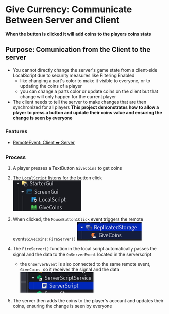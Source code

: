 # Give Currency: Communicate Between Server and Client
**When the button is clicked it will add coins to the players coins stats**
## Purpose: Comunication from the Client to the server
- You cannot directly change the server's game state from a client-side LocalScript due to security measures like Filtering Enabled
    - like changing a part's color to make it visible to everyone, or to updating the coins of a player
    - you can change a parts color or update coins on the client but that change will only happen for the current player
- The client needs to tell the server to make changes that are then synchronized for all players
**This project demonstrates how to allow a player to press a button and update their coins value and ensuring the change is seen by everyone**

### Features
- [RemoteEvent: Client ➡️ Server](https://create.roblox.com/docs/scripting/events/remote#client-server)


### Process
1. A player presses a TextButton `GiveCoins` to get coins
2. The `LocalScript` listens for the button click
    ![give-currency-startergui](images/give-currency-startergui.png)

3. When clicked, the `MouseButton1Click` event triggers the remote events`GiveCoins:FireServer()`
    ![give-currency-remote-event](images/give-currency-remote-event.png)

4. The `FireServer()` function in the local script automatically passes the signal and the data to the `OnServerEvent` located in the serverscript
    - the `OnServerEvent` is also connected to the same remote event, `GiveCoins`, so it receives the signal and the data
    ![alt text](images/give-currency-server-script.png)
5. The server then adds the coins to the player's account and updates their coins, ensuring the change is seen by everyone
